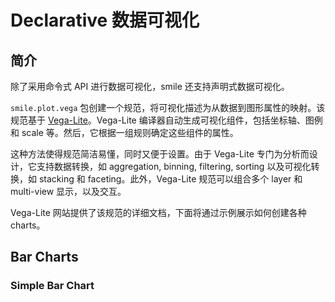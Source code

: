 # Declarative 数据可视化

## 简介

除了采用命令式 API 进行数据可视化，smile 还支持声明式数据可视化。

`smile.plot.vega` 包创建一个规范，将可视化描述为从数据到图形属性的映射。该规范基于 [Vega-Lite](https://vega.github.io/vega-lite/)。Vega-Lite 编译器自动生成可视化组件，包括坐标轴、图例和 scale 等。然后，它根据一组规则确定这些组件的属性。

这种方法使得规范简洁易懂，同时又便于设置。由于 Vega-Lite 专门为分析而设计，它支持数据转换，如 aggregation, binning, filtering, sorting 以及可视化转换，如 stacking 和 faceting。此外，Vega-Lite 规范可以组合多个 layer 和 multi-view 显示，以及交互。

Vega-Lite 网站提供了该规范的详细文档，下面将通过示例展示如何创建各种 charts。

## Bar Charts

### Simple Bar Chart

